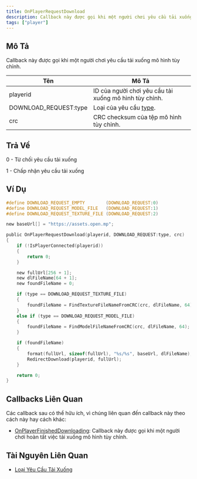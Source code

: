 ```yaml
---
title: OnPlayerRequestDownload
description: Callback này được gọi khi một người chơi yêu cầu tải xuống mô hình tùy chỉnh.
tags: ["player"]
---
```


<VersionWarn name='callback' version='SA-MP 0.3.DL R1' />

## Mô Tả

Callback này được gọi khi một người chơi yêu cầu tải xuống mô hình tùy chỉnh.

| Tên                  | Mô Tả                                                            |
|-----------------------|------------------------------------------------------------------|
| playerid              | ID của người chơi yêu cầu tải xuống mô hình tùy chỉnh.           |
| DOWNLOAD_REQUEST:type | Loại của yêu cầu [type](../resources/download-requests).         |
| crc                   | CRC checksum của tệp mô hình tùy chỉnh.                          |

## Trả Về

0 - Từ chối yêu cầu tải xuống

1 - Chấp nhận yêu cầu tải xuống

## Ví Dụ

```c
#define DOWNLOAD_REQUEST_EMPTY        (DOWNLOAD_REQUEST:0)
#define DOWNLOAD_REQUEST_MODEL_FILE   (DOWNLOAD_REQUEST:1)
#define DOWNLOAD_REQUEST_TEXTURE_FILE (DOWNLOAD_REQUEST:2)

new baseUrl[] = "https://assets.open.mp";

public OnPlayerRequestDownload(playerid, DOWNLOAD_REQUEST:type, crc)
{
    if (!IsPlayerConnected(playerid))
    {
        return 0;
    }

    new fullUrl[256 + 1];
    new dlFileName[64 + 1];
    new foundFileName = 0;

    if (type == DOWNLOAD_REQUEST_TEXTURE_FILE)
    {
        foundFileName = FindTextureFileNameFromCRC(crc, dlFileName, 64);
    }
    else if (type == DOWNLOAD_REQUEST_MODEL_FILE)
    {
        foundFileName = FindModelFileNameFromCRC(crc, dlFileName, 64);
    }

    if (foundFileName)
    {
        format(fullUrl, sizeof(fullUrl), "%s/%s", baseUrl, dlFileName);
        RedirectDownload(playerid, fullUrl);
    }

    return 0;
}
```

## Callbacks Liên Quan

Các callback sau có thể hữu ích, vì chúng liên quan đến callback này theo cách này hay cách khác:

- [OnPlayerFinishedDownloading](OnPlayerFinishedDownloading): Callback này được gọi khi một người chơi hoàn tất việc tải xuống mô hình tùy chỉnh.

## Tài Nguyên Liên Quan

- [Loại Yêu Cầu Tải Xuống](../resources/download-requests)